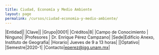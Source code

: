 ```yaml
---
title: Ciudad, Economía y Medio Ambiente
layout: page
permalink: /cursos/ciudad-economia-y-medio-ambiente/
---
```


|Entidad||
|Clave||
|Grupo|0001|
|Créditos|8|
|Campo de Conocimiento | Ninguno|
|Profesores | Dr. Enrique Pérez Campzano|
|Sede|Edificio Anexo, Instituto de Geografía|
|Horario| Jueves de 9 a 13 horas|
||Optativo|
|Semestre|2020-1|
|Contacto|eperez@igg.unam.mx|
